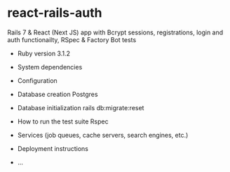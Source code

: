 # react-rails-auth

Rails 7 & React (Next JS) app with Bcrypt sessions, registrations, login and auth functionailty, RSpec & Factory Bot tests

* Ruby version
3.1.2
* System dependencies

* Configuration

* Database creation
Postgres 
* Database initialization
rails db:migrate:reset
* How to run the test suite
Rspec
* Services (job queues, cache servers, search engines, etc.)

* Deployment instructions

* ...
